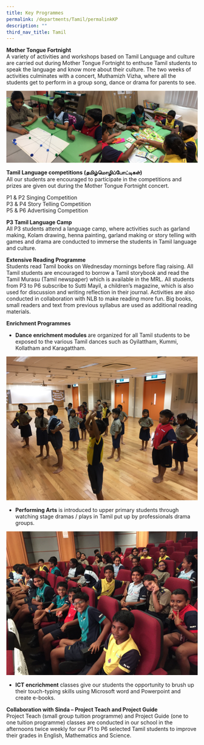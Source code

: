 ```yaml
---
title: Key Programmes
permalink: /departments/Tamil/permalinkKP
description: ""
third_nav_title: Tamil
---
```

<p><strong>Mother Tongue Fortnight<br /></strong>A variety of activities and workshops based on Tamil Language and culture are carried out during Mother Tongue Fortnight to enthuse Tamil students to speak the language and know more about their culture. The two weeks of activities culminates with a concert, Muthamizh Vizha, where all the students get to perform in a group song, dance or drama for parents to see.</p>

![](/images/games.jpg)

<p><strong>Tamil Language competitions (</strong><strong>தமிழ்</strong><strong>மொழிப்</strong><strong>போட்டிகள்</strong><strong>)<br /></strong>All our students are encouraged to participate in the competitions and prizes are given out during the Mother Tongue Fortnight concert.&nbsp;</p>
<p>P1 &amp; P2 Singing Competition<br />P3 &amp; P4 Story Telling Competition<br />P5 &amp; P6 Advertising Competition<br /></p>
<p><strong>P3 Tamil Language Camp<br /></strong>All P3 students attend a language camp, where activities such as garland making, Kolam drawing, henna painting, garland making or story telling with games and drama are conducted to immerse the students in Tamil language and culture.</p>
<p><strong>Extensive Reading Programme<br /></strong>Students read Tamil books on Wednesday mornings before flag raising. All Tamil students are encouraged to borrow a Tamil storybook and read the Tamil Murasu (Tamil newspaper) which is available in the MRL. All students from P3 to P6 subscribe to Sutti Mayil, a children&rsquo;s magazine, which is also used for discussion and writing reflection in their journal. Activities are also conducted in collaboration with NLB to make reading more fun. Big books, small readers and text from previous syllabus are used as additional reading materials.</p>
<p></p>
<p><strong>Enrichment Programmes</strong><br /></p>
<ul>
<li><strong>Dance enrichment</strong><strong>&nbsp;modules&nbsp;</strong>are organized for all Tamil students to be exposed to the various Tamil dances such as Oyilattham, Kummi, Kollatham and Karagattham.&nbsp;</li>
</ul>

![](/images/Dance%20enrichment%20for%20Students1.jpg)
<ul>
<li><strong>Performing Arts</strong>&nbsp;is introduced to upper primary students through watching stage dramas / plays in Tamil put up by professionals drama groups.</li>
</ul>

![](/images/Watching%20Tamil%20Stage%20Performances%20-%20Drama.jpg)

<ul>
<li><strong>ICT encrichment</strong>&nbsp;classes give our students the opportunity to brush up their touch-typing skills using Microsoft word and Powerpoint and create e-books.</li>
</ul>
<p><strong>Collaboration with Sinda &ndash; Project Teach and Project Guide<br /></strong>Project Teach (small group tuition programme) and Project Guide (one to one tuition programme) classes are conducted in our school in the afternoons twice weekly for our P1 to P6 selected Tamil students to improve their grades in English, Mathematics and Science.&nbsp;</p>